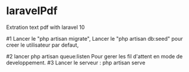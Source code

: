 # laravelPdf

Extration text pdf with laravel 10

#1
Lancer le "php artisan migrate",
Lancer le "php artisan db:seed" pour creer le utilisateur par defaut,

#2
lancer php artisan queue:listen
Pour gerer les fil d'attent en mode de developpement.
#3
Lancer le serveur : php artisan serve
